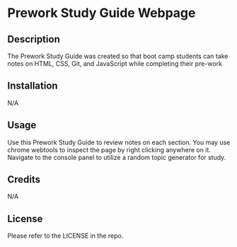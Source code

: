 # Prework Study Guide Webpage

## Description

The Prework Study Guide was created so that boot camp students can take notes on HTML, CSS, Git, and JavaScript while completing their pre-work


## Installation

N/A

## Usage

Use this Prework Study Guide to review notes on each section.  You may use chrome webtools to inspect the page by right clicking anywhere on it.  Navigate to the console panel to utilize a random topic generator for study.


## Credits

N/A

## License

Please refer to the LICENSE in the repo.
